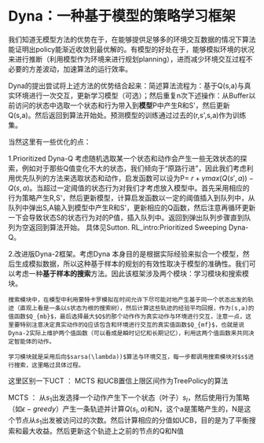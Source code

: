 # Dyna：一种基于模型的策略学习框架

我们知道无模型方法的优势在于，在能够提供足够多的环境交互数据的情况下算法能证明出policy能渐近收敛到最优解的。有模型的好处在于，能够模拟环境的状况来进行推断（利用模型作为环境来进行规划planning），进而减少环境交互过程不必要的方差波动，加速算法的运行效率。

Dyna的提出尝试将上述方法的优势结合起来：简述算法流程为：基于Q(s,a)与真实环境进行一次交互，更新学习模型（可选）；然后重复n次下述操作：从Buffer以前访问的状态中选取一个状态和行为带入到**模型**P中产生R和S'，然后更新Q(s,a)。然后返回到算法开始处。预测模型的训练通过过去的(r,s',s,a)作为训练集。

当然这里有一些优化的点：

1.Prioritized Dyna-Q 考虑随机选取某一个状态和动作会产生一些无效状态的探索，例如对于那些Q值变化不大的状态，我们倾向于“原路行进”，因此我们考虑利用优先队列的方法来选取状态和动作，启发函数可以设为P= $r + \gamma max(Q(s',a)) - Q (s,a)$。当超过一定阈值的状态行为对我们才考虑放入模型中。首先采用相应的行为策略产生R,S'，然后更新模型，计算启发函数以一定的阈值插入到队列中，从队列中弹出S,A输入到模型中产生R和S'，更新相应的Q函数，然后注意再循环更新一下会导致状态S的状态行为对的P值，插入队列中。返回到弹出队列步骤直到队列为空返回到算法开始。 具体见Sutton. RL_intro:Prioritized Sweeping Dyna-Q。

2.改进版Dyna-2框架。考虑Dyna 本身目的是根据实际经验来拟合一个模型，然后生成模拟数据，所以这种基于样本的规划的有效性取决于模型的准确性。我们可以考虑一种**基于样本的搜索**方法。因此该框架涉及两个模块：学习模块和搜索模块。

    搜索模块中，在模型中利用蒙特卡罗模拟在时间允许下尽可能对地产生基于同一个状态出发的轨迹（直观上看是一条以s状态为根的搜索树），然后计算这些轨迹的经验平均回报，作为(s,a)的值函数$Q_{mb}$，最后选择最大$Q$的那个动作作为真实动作与环境进行交互，注意一点，这里要特别注意决定真实动作的Q应该包含和环境进行交互的真实值函数$Q_{mf}$，也就是说Dyna-2实际上维护两个值函数（可以看成是瞬时记忆和长期记忆），利用这两个值函数来共同决定智能体的动作。

    学习模块就是采用后向$sarsa(\lambda))$算法与环境交互，每一步都调用搜索模块对$s$进行搜索，这里略过具体过程。

这里区别一下UCT ： MCTS 和UCB置信上限区间作为TreePolicy的算法

MCTS ： 从$s_1$出发选择一个动作产生下一个状态（叶子）$s_l$，然后使用行为策略（如$\epsilon-greedy$）产生一条轨迹并计算$Q(s_l,a)$和N，这个a是策略产生的，N是这个节点从$s_1$出发被访问过的次数。然后计算相应的分值如UCB，目的是为了平衡搜索和最大收益。然后更新这个轨迹上之前的节点的Q和N值
